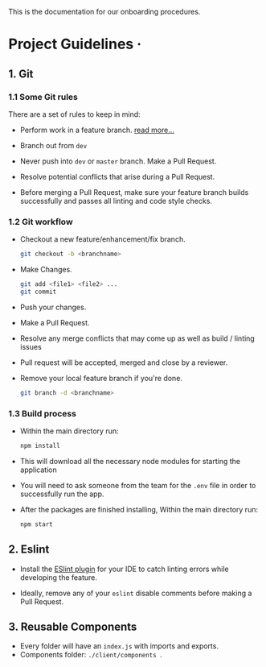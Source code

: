 This is the documentation for our onboarding procedures.

# Project Guidelines &middot;


## 1. Git


<a name="some-git-rules"></a>

### 1.1 Some Git rules

There are a set of rules to keep in mind:

- Perform work in a feature branch. [read more...](https://www.atlassian.com/git/tutorials/comparing-workflows#feature-branch-workflow)


- Branch out from `dev`


- Never push into `dev` or `master` branch. Make a Pull Request.


- Resolve potential conflicts that arise during a Pull Request.


- Before merging a Pull Request, make sure your feature branch builds successfully and passes all linting and code style checks.


### 1.2 Git workflow

- Checkout a new feature/enhancement/fix branch.
  ```sh
  git checkout -b <branchname>
  ```
- Make Changes.

  ```sh
  git add <file1> <file2> ...
  git commit
  ```
 
- Push your changes.
- Make a Pull Request.
- Resolve any merge conflicts that may come up as well as build / linting issues
- Pull request will be accepted, merged and close by a reviewer.
- Remove your local feature branch if you're done.

  ```sh
  git branch -d <branchname>
  ```

### 1.3 Build process

- Within the main directory run:
  ```sh
  npm install
  ```
- This will download all the necessary node modules for starting the application

- You will need to ask someone from the team for the `.env` file in order to successfully run the app. 

- After the packages are finished installing, Within the main directory run:
  ```sh
  npm start
  ```


## 2. Eslint
- Install the [ESlint plugin](https://eslint.org/docs/user-guide/integrations) for your IDE to catch linting errors while developing the feature.

* Ideally, remove any of your `eslint` disable comments before making a Pull Request.

    
## 3. Reusable Components
* Every folder will have an ```index.js``` with imports and exports.
* Components folder: ```./client/components ```.
